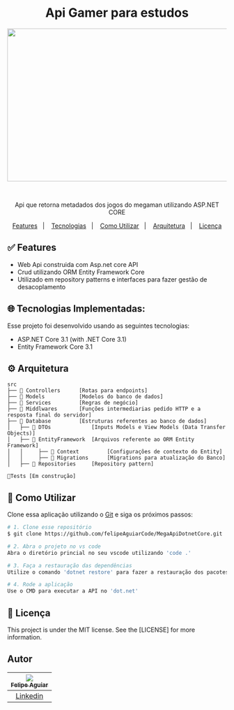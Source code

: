 <h1 align="center">
   Api Gamer para estudos
</h1>

<p align="center">
  <img width="660" height="350" src="https://teehunter.com/wp-content/uploads/2015/06/mega-man-t-shirts-banner.jpg">
</p>

</br>
  <p align="center">Api que retorna metadados dos jogos do megaman utilizando ASP.NET CORE</p>
  
<p align="center">
  <a href="#white_check_mark-Features">Features</a>&nbsp;&nbsp;&nbsp;|&nbsp;&nbsp;&nbsp;
  <a href="#globe_with_meridians-Tecnologias-Implementadas">Tecnologias</a>&nbsp;&nbsp;&nbsp;|&nbsp;&nbsp;&nbsp;
  <a href="#wrench-Como-utilizar">Como Utilizar</a>&nbsp;&nbsp;&nbsp;|&nbsp;&nbsp;&nbsp;
  <a href="#Arquitetura">Arquitetura</a>&nbsp;&nbsp;&nbsp;|&nbsp;&nbsp;&nbsp;
  <a href="#memo-Licença">Licença</a>
</p>


## :white_check_mark: Features

* Web Api construida com Asp.net core API
* Crud utilizando ORM Entity Framework Core
* Utilizado em repository patterns e interfaces para fazer gestão de desacoplamento


## :globe_with_meridians: Tecnologias Implementadas:

Esse projeto foi desenvolvido usando as seguintes tecnologias:

- ASP.NET Core 3.1 (with .NET Core 3.1)
- Entity Framework Core 3.1


## ⚙ Arquitetura

```🌐
src
├── 📂 Controllers      [Rotas para endpoints]
├── 📂 Models           [Modelos do banco de dados]
├── 📂 Services         [Regras de negócio]
├── 📂 Middlwares       [Funções intermediarias pedido HTTP e a resposta final do servidor]
├── 📂 Database         [Estruturas referentes ao banco de dados]
│   ├── 📂 DTOs             [Inputs Models e View Models (Data Transfer Objects)]
│   ├── 📂 EntityFramework  [Arquivos referente ao ORM Entity Framework]
│   │     ├── 📂 Context         [Configurações de contexto do Entity]
│   │     ├── 📂 Migrations      [Migrations para atualização do Banco]
│   ├── 📂 Repositories     [Repository pattern]

🧪Tests [Em construção]
```

## :wrench: Como Utilizar

Clone essa aplicação utilizando o [Git](https://git-scm.com) e siga os próximos passos:

```bash
# 1. Clone esse repositório
$ git clone https://github.com/felipeAguiarCode/MegaApiDotnetCore.git

# 2. Abra o projeto no vs code
Abra o diretório princial no seu vscode utilizando 'code .'

# 3. Faça a restauração das dependências
Utilize o comando 'dotnet restore' para fazer a restauração dos pacotes nuggets

# 4. Rode a aplicação
Use o CMD para executar a API no 'dot.net'
```


## :memo: Licença 
This project is under the MIT license. See the [LICENSE] for more information.


## Autor

| [<img src="https://avatars3.githubusercontent.com/u/37452836?s=96&v=4"><br><sub>Felipe Aguiar</sub>](https://github.com/felipeAguiarCode) |
| :---: |
|[Linkedin](www.linkedin.com/in/felipe-aguiar-047)|

